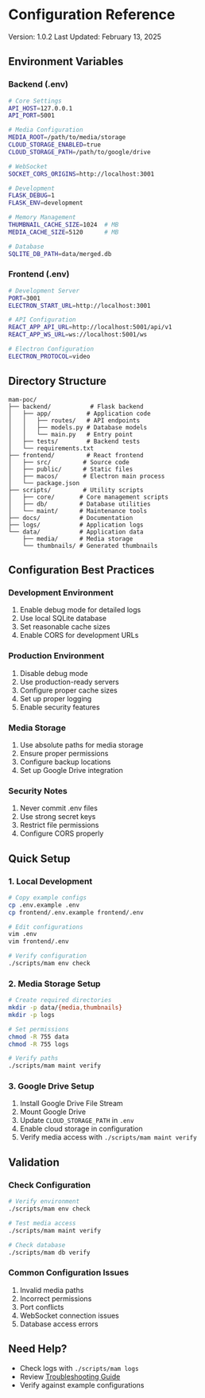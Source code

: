 # Configuration Reference

Version: 1.0.2
Last Updated: February 13, 2025

## Environment Variables

### Backend (.env)
```bash
# Core Settings
API_HOST=127.0.0.1
API_PORT=5001

# Media Configuration
MEDIA_ROOT=/path/to/media/storage
CLOUD_STORAGE_ENABLED=true
CLOUD_STORAGE_PATH=/path/to/google/drive

# WebSocket
SOCKET_CORS_ORIGINS=http://localhost:3001

# Development
FLASK_DEBUG=1
FLASK_ENV=development

# Memory Management
THUMBNAIL_CACHE_SIZE=1024  # MB
MEDIA_CACHE_SIZE=5120      # MB

# Database
SQLITE_DB_PATH=data/merged.db
```

### Frontend (.env)
```bash
# Development Server
PORT=3001
ELECTRON_START_URL=http://localhost:3001

# API Configuration
REACT_APP_API_URL=http://localhost:5001/api/v1
REACT_APP_WS_URL=ws://localhost:5001/ws

# Electron Configuration
ELECTRON_PROTOCOL=video
```

## Directory Structure
```
mam-poc/
├── backend/           # Flask backend
│   ├── app/          # Application code
│   │   ├── routes/   # API endpoints
│   │   ├── models.py # Database models
│   │   └── main.py   # Entry point
│   ├── tests/        # Backend tests
│   └── requirements.txt
├── frontend/         # React frontend
│   ├── src/         # Source code
│   ├── public/      # Static files
│   ├── macos/       # Electron main process
│   └── package.json
├── scripts/         # Utility scripts
│   ├── core/       # Core management scripts
│   ├── db/         # Database utilities
│   └── maint/      # Maintenance tools
├── docs/           # Documentation
├── logs/           # Application logs
└── data/           # Application data
    ├── media/      # Media storage
    └── thumbnails/ # Generated thumbnails
```

## Configuration Best Practices

### Development Environment
1. Enable debug mode for detailed logs
2. Use local SQLite database
3. Set reasonable cache sizes
4. Enable CORS for development URLs

### Production Environment
1. Disable debug mode
2. Use production-ready servers
3. Configure proper cache sizes
4. Set up proper logging
5. Enable security features

### Media Storage
1. Use absolute paths for media storage
2. Ensure proper permissions
3. Configure backup locations
4. Set up Google Drive integration

### Security Notes
1. Never commit .env files
2. Use strong secret keys
3. Restrict file permissions
4. Configure CORS properly

## Quick Setup

### 1. Local Development
```bash
# Copy example configs
cp .env.example .env
cp frontend/.env.example frontend/.env

# Edit configurations
vim .env
vim frontend/.env

# Verify configuration
./scripts/mam env check
```

### 2. Media Storage Setup
```bash
# Create required directories
mkdir -p data/{media,thumbnails}
mkdir -p logs

# Set permissions
chmod -R 755 data
chmod -R 755 logs

# Verify paths
./scripts/mam maint verify
```

### 3. Google Drive Setup
1. Install Google Drive File Stream
2. Mount Google Drive
3. Update `CLOUD_STORAGE_PATH` in `.env`
4. Enable cloud storage in configuration
5. Verify media access with `./scripts/mam maint verify`

## Validation

### Check Configuration
```bash
# Verify environment
./scripts/mam env check

# Test media access
./scripts/mam maint verify

# Check database
./scripts/mam db verify
```

### Common Configuration Issues
1. Invalid media paths
2. Incorrect permissions
3. Port conflicts
4. WebSocket connection issues
5. Database access errors

## Need Help?
- Check logs with `./scripts/mam logs`
- Review [Troubleshooting Guide](../TROUBLESHOOTING.md)
- Verify against example configurations 